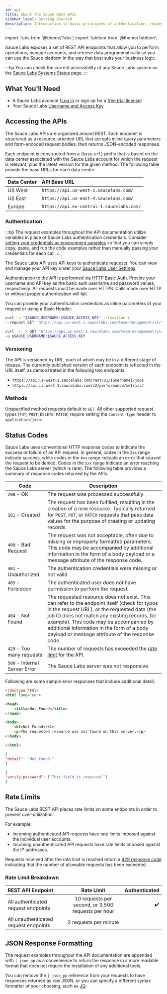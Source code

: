```yaml
---
id: api
title: About the Sauce REST APIs
sidebar_label: Getting Started
description: Introduction to basic principles of authentication, request/response structure, response codes and errors.
---
```


import Tabs from '@theme/Tabs';
import TabItem from '@theme/TabItem';

Sauce Labs exposes a set of REST API endpoints that allow you to perform operations, manage accounts, and retrieve data programmatically so you can use the Sauce platform in the way that best suits your business logic.

:::tip
You can check the current accessibility of any Sauce Labs system on the [Sauce Labs Systems Status](https://status.saucelabs.com/) page.
:::

## What You'll Need

- A Sauce Labs account ([Log in](https://accounts.saucelabs.com/am/XUI/#login/) or sign up for a [free trial license](https://saucelabs.com/sign-up))
- Your Sauce Labs [Username and Access Key](https://app.saucelabs.com/user-settings)

## Accessing the APIs

The Sauce Labs APIs are organized around REST. Each endpoint is structured as a resource-oriented URL that accepts inline query parameters and form-encoded request bodies, then returns JSON-encoded responses.

Each endpoint is constructed from a `{base-url}` prefix that is based on the data center associated with the Sauce Labs account for which the request is relevant, plus the latest version for the given method. The following table provide the base URLs for each data center.

| Data Center | API Base URL                              |
| :---------- | :---------------------------------------- |
| US West     | `https://api.us-west-1.saucelabs.com/`    |
| US East     | `https://api.us-east-4.saucelabs.com/`    |
| Europe      | `https://api.eu-central-1.saucelabs.com/` |

### Authentication

:::tip
The request examples throughout the API documentation utilize variables in place of Sauce Labs authentication credentials. Consider [setting your credentials as environment variables](/basics/environment-variables/) so that you can simply copy, paste, and run the code examples rather than manually passing your credentials for each call.
:::

The Sauce Labs API uses API keys to authenticate requests. You can view and manage your API key under your [Sauce Labs User Settings](https://app.saucelabs.com/user-settings).

Authentication to the API is performed via [HTTP Basic Auth](http://en.wikipedia.org/wiki/Basic_access_authentication). Provide your username and API key as the basic auth username and password values, respectively. All requests must be made over HTTPS. Calls made over HTTP or without proper authentication will fail.

You can provide your authentication credentials as inline parameters of your request or using a Basic Header.

```bash title="Inline Authenticated Request Example"
curl -u "$SAUCE_USERNAME:$SAUCE_ACCESS_KEY" --location \
--request GET 'https://api.us-west-1.saucelabs.com/team-management/v1/teams'
```

```bash title="Header Authenticated Request Example"
curl -L -X GET 'https://api.us-west-1.saucelabs.com/team-management/v1/users/' \
-u $SAUCE_USERNAME:$SAUCE_ACCESS_KEY
```

### Versioning

The API is versioned by URL, each of which may be in a different stage of release. The currently published version of each endpoint is reflected in the URL itself, as demonstrated in the following two endpoints:

- `https://api.us-west-1.saucelabs.com/rest/v1/{username}/jobs`
- `https://api.us-west-1.saucelabs.com/v2/performance/metrics/`

### Methods

Unspecified method requests default to `GET`. All other supported request types (`PUT`; `POST`; `DELETE`: `PATCH`) require setting the `Content-Type` header to `application/json`.

## Status Codes

Sauce Labs uses conventional HTTP response codes to indicate the success or failure of an API request. In general, codes in the `2xx` range indicate success, while codes in the `4xx` range indicate an error that caused the request to be denied. Codes in the `5xx` range indicate an error reaching the Sauce Labs server (which is rare). The following table provides a summary of response codes returned by the APIs.

| Code                          | Description                                                                                                                                                                                                                                                                                                                             |
| ----------------------------- | --------------------------------------------------------------------------------------------------------------------------------------------------------------------------------------------------------------------------------------------------------------------------------------------------------------------------------------- |
| `200` - OK                    | The request was processed successfully.                                                                                                                                                                                                                                                                                                 |
| `201` - Created               | The request has been fulfilled, resulting in the creation of a new resource. Typically returned for `POST`, `PUT`, or `PATCH` requests that pass data values for the purpose of creating or updating records.                                                                                                                           |
| `400` - Bad Request           | The request was not acceptable, often due to missing or improperly formatted parameters. This code may be accompanied by additional information in the form of a body payload or a message attribute of the response code.                                                                                                              |
| `401` - Unauthorized          | The authentication credentials were missing or not valid.                                                                                                                                                                                                                                                                               |
| `403` - Forbidden             | The authenticated user does not have permission to perform the request.                                                                                                                                                                                                                                                                 |
| `404` - Not Found             | The requested resource does not exist. This can refer to the endpoint itself (check for typos in the request URL), or the requested data (the job ID does not match any existing records, for example). This code may be accompanied by additional information in the form of a body payload or message attribute of the response code. |
| `429` - Too many requests     | The number of requests has exceeded the [rate limit](#rate-limits) for the API.                                                                                                                                                                                                                                                         |
| `500` - Internal Server Error | The Sauce Labs server was not responsive.                                                                                                                                                                                                                                                                                               |

Following are some sample error responses that include additional detail.

```html title="404 Typo in Request URL Error Response"
<!doctype html>
<html lang="en">

<head>
	<title>Not Found</title>
</head>

<body>
	<h1>Not Found</h1>
	<p>The requested resource was not found on this server.</p>
</body>

</html>
```

```json title="404 User ID Not Found Error Response"
{
"detail": "Not found."
}
```

```json title="400 Missing Required Parameter Error Response"
{
"verify_password": ["This field is required."]
}
```

## Rate Limits

The Sauce Labs REST API places rate limits on some endpoints in order to prevent over-utilization.

For example:

- Incoming authenticated API requests have rate limits imposed against the individual user accounts.
- Incoming unauthenticated API requests have rate limits imposed against the IP addresses.

Requests received after the rate limit is reached return a [429 response code](https://developer.mozilla.org/en-US/docs/Web/HTTP/Status/429#:~:text=The%20HTTP%20429%20Too%20Many,before%20making%20a%20new%20request) indicating that the number of allowable requests has been exceeded.

### Rate Limit Breakdown

| REST API Endpoint                     |                     Rate Limit                     |      Authenticated |
| :------------------------------------ | :------------------------------------------------: | -----------------: |
| All authenticated request endpoints   | 10 requests per second, or 3,500 requests per hour | :heavy_check_mark: |
| All unauthenticated request endpoints |               2 requests per minute                |                    |

## JSON Response Formatting

The request examples throughout the API documentation are appended with `| json_pp` as a convenience to return the response in a more readable format that does not require the installation of any additional tools.

You can remove the `| json_pp` reference from your requests to have responses returned as raw JSON, or you can specify a different syntax formatter of your choosing, such as [JQ](https://stedolan.github.io/jq/).
